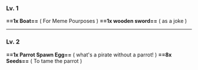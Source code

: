 ### Lv. 1
**==1x Boat==** ( For Meme Pourposes ) **==1x wooden sword==** ( as a joke ) 
****
### Lv. 2
**==1x Parrot Spawn Egg==** ( what's a pirate without a parrot! ) **==8x Seeds==** ( To tame the parrot )